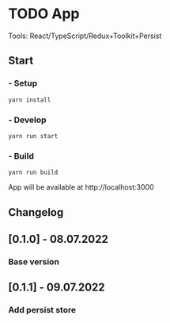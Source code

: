 # TODO App  

Tools: React/TypeScript/Redux+Toolkit+Persist  

## Start
###  - Setup

```
yarn install
```

### - Develop

```
yarn run start
```

### - Build

```
yarn run build
```

App will be available at http://localhost:3000

## Changelog  
## [0.1.0] - 08.07.2022  
### Base version  
## [0.1.1] - 09.07.2022  
### Add persist store  